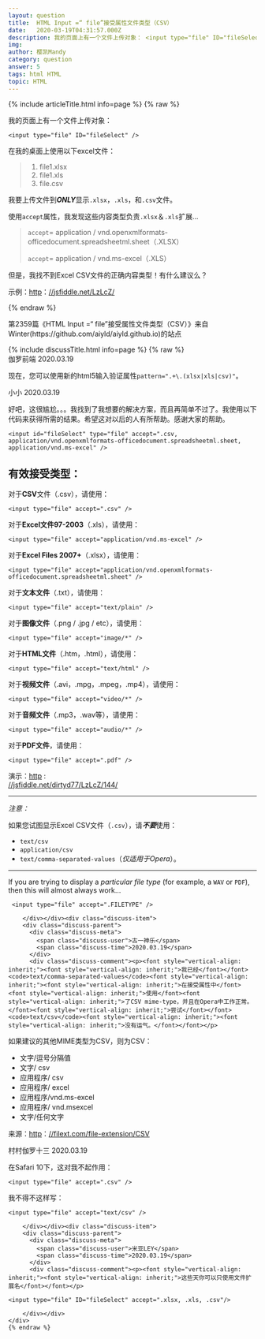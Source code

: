 ```yaml
---
layout: question
title:  HTML Input =“ file”接受属性文件类型（CSV）
date:   2020-03-19T04:31:57.000Z
description: 我的页面上有一个文件上传对象： <input type="file" ID="fileSelect" />在我的桌面上使用以下excel文件：...
img: 
author: 樱凯Mandy
category: question
answer: 5
tags: html HTML
topic: HTML
---
```

<div class="article-root">
  <div class="article">
    {% include articleTitle.html info=page %}
    {% raw %}
    <div class="article-content"><p><font style="vertical-align: inherit;"><font style="vertical-align: inherit;">我的页面上有一个文件上传对象： </font></font></p>

<pre><code>&lt;input type="file" ID="fileSelect" /&gt;
</code></pre>

<p><font style="vertical-align: inherit;"><font style="vertical-align: inherit;">在我的桌面上使用以下excel文件：</font></font></p>

<blockquote>
  <ol>
  <li><font style="vertical-align: inherit;"><font style="vertical-align: inherit;">file1.xlsx </font></font></li>
  <li><font style="vertical-align: inherit;"><font style="vertical-align: inherit;">file1.xls</font></font></li>
  <li><font style="vertical-align: inherit;"><font style="vertical-align: inherit;">file.csv</font></font></li>
  </ol>
</blockquote>

<p><font style="vertical-align: inherit;"><font style="vertical-align: inherit;">我要上传文件到</font></font><strong><em><font style="vertical-align: inherit;"><font style="vertical-align: inherit;">ONLY</font></font></em></strong><font style="vertical-align: inherit;"><font style="vertical-align: inherit;">显示</font></font><code>.xlsx</code><font style="vertical-align: inherit;"><font style="vertical-align: inherit;">，</font></font><code>.xls</code><font style="vertical-align: inherit;"><font style="vertical-align: inherit;">，和</font></font><code>.csv</code><font style="vertical-align: inherit;"><font style="vertical-align: inherit;">文件。</font></font></p>

<p><font style="vertical-align: inherit;"><font style="vertical-align: inherit;">使用</font></font><code>accept</code><font style="vertical-align: inherit;"><font style="vertical-align: inherit;">属性，我发现这些内容类型负责</font></font><code>.xlsx</code><font style="vertical-align: inherit;"><font style="vertical-align: inherit;">＆</font></font><code>.xls</code><font style="vertical-align: inherit;"><font style="vertical-align: inherit;">扩展...</font></font></p>

<blockquote>
  <p><code>accept</code><font style="vertical-align: inherit;"><font style="vertical-align: inherit;">= application / vnd.openxmlformats-officedocument.spreadsheetml.sheet（.XLSX）</font></font></p>
  
  <p><code>accept</code><font style="vertical-align: inherit;"><font style="vertical-align: inherit;">= application / vnd.ms-excel（.XLS）</font></font></p>
</blockquote>

<p><font style="vertical-align: inherit;"><font style="vertical-align: inherit;">但是，我找不到Excel CSV文件的正确内容类型！</font><font style="vertical-align: inherit;">有什么建议么？</font></font></p>

<p><font style="vertical-align: inherit;"><font style="vertical-align: inherit;">示例：</font><a href="http://jsfiddle.net/LzLcZ/" rel="noreferrer"><font style="vertical-align: inherit;">http</font></a><font style="vertical-align: inherit;">：</font></font><a href="http://jsfiddle.net/LzLcZ/" rel="noreferrer"><font style="vertical-align: inherit;"><font style="vertical-align: inherit;">//jsfiddle.net/LzLcZ/</font></font></a></p></div>
    {% endraw %}
  </div>
  <p class="winter_mark">第2359篇《HTML Input =“ file”接受属性文件类型（CSV）》来自Winter(https://github.com/aiyld/aiyld.github.io)的站点</p>
  <div class="discuss-wrapper">
    {% include discussTitle.html info=page %}
    {% raw %}
    <div class="discuss-list">
    <div class="discuss-item">
        <div class="discuss-parent">
          <div class="discuss-meta">
            <span class="discuss-user">伽罗前端</span>
            <span class="discuss-time">2020.03.19</span>
          </div>
          <div class="discuss-comment"><p><font style="vertical-align: inherit;"><font style="vertical-align: inherit;">现在，您可以使用新的html5输入验证属性</font></font><code>pattern=".+\.(xlsx|xls|csv)"</code><font style="vertical-align: inherit;"><font style="vertical-align: inherit;">。</font></font></p></div>
        </div></div><div class="discuss-item">
        <div class="discuss-parent">
          <div class="discuss-meta">
            <span class="discuss-user">小小</span>
            <span class="discuss-time">2020.03.19</span>
          </div>
          <div class="discuss-comment"><p><font style="vertical-align: inherit;"><font style="vertical-align: inherit;">好吧，这很尴尬。。。我找到了我想要的解决方案，而且再简单不过了。</font><font style="vertical-align: inherit;">我使用以下代码来获得所需的结果。</font><font style="vertical-align: inherit;">希望这对以后的人有所帮助。</font><font style="vertical-align: inherit;">感谢大家的帮助。</font></font></p>

<pre><code>&lt;input id="fileSelect" type="file" accept=".csv, application/vnd.openxmlformats-officedocument.spreadsheetml.sheet, application/vnd.ms-excel" /&gt;  
</code></pre>

<h2><font style="vertical-align: inherit;"><font style="vertical-align: inherit;">有效接受类型：</font></font></h2>

<p><font style="vertical-align: inherit;"><font style="vertical-align: inherit;">对于</font></font><strong><font style="vertical-align: inherit;"><font style="vertical-align: inherit;">CSV</font></font></strong><font style="vertical-align: inherit;"><font style="vertical-align: inherit;">文件（.csv），请使用：</font></font><br></p>

<pre><code>&lt;input type="file" accept=".csv" /&gt;
</code></pre>

<p><font style="vertical-align: inherit;"><font style="vertical-align: inherit;">对于</font></font><strong><font style="vertical-align: inherit;"><font style="vertical-align: inherit;">Excel文件97-2003</font></font></strong><font style="vertical-align: inherit;"><font style="vertical-align: inherit;">（.xls），请使用：</font></font><br></p>

<pre><code>&lt;input type="file" accept="application/vnd.ms-excel" /&gt;
</code></pre>

<p><font style="vertical-align: inherit;"><font style="vertical-align: inherit;">对于</font></font><strong><font style="vertical-align: inherit;"><font style="vertical-align: inherit;">Excel Files 2007+</font></font></strong><font style="vertical-align: inherit;"><font style="vertical-align: inherit;">（.xlsx），请使用：</font></font><br></p>

<pre><code>&lt;input type="file" accept="application/vnd.openxmlformats-officedocument.spreadsheetml.sheet" /&gt;
</code></pre>

<p><font style="vertical-align: inherit;"><font style="vertical-align: inherit;">对于</font></font><strong><font style="vertical-align: inherit;"><font style="vertical-align: inherit;">文本文件</font></font></strong><font style="vertical-align: inherit;"><font style="vertical-align: inherit;">（.txt），请使用：</font></font><br></p>

<pre><code>&lt;input type="file" accept="text/plain" /&gt;
</code></pre>

<p><font style="vertical-align: inherit;"><font style="vertical-align: inherit;">对于</font></font><strong><font style="vertical-align: inherit;"><font style="vertical-align: inherit;">图像文件</font></font></strong><font style="vertical-align: inherit;"><font style="vertical-align: inherit;">（.png / .jpg / etc），请使用：</font></font><br></p>

<pre><code>&lt;input type="file" accept="image/*" /&gt;
</code></pre>

<p><font style="vertical-align: inherit;"><font style="vertical-align: inherit;">对于</font></font><strong><font style="vertical-align: inherit;"><font style="vertical-align: inherit;">HTML文件</font></font></strong><font style="vertical-align: inherit;"><font style="vertical-align: inherit;">（.htm，.html），请使用：</font></font><br></p>

<pre><code>&lt;input type="file" accept="text/html" /&gt;
</code></pre>

<p><font style="vertical-align: inherit;"><font style="vertical-align: inherit;">对于</font></font><strong><font style="vertical-align: inherit;"><font style="vertical-align: inherit;">视频文件</font></font></strong><font style="vertical-align: inherit;"><font style="vertical-align: inherit;">（.avi，.mpg，.mpeg，.mp4），请使用：</font></font></p>

<pre><code>&lt;input type="file" accept="video/*" /&gt;
</code></pre>

<p><font style="vertical-align: inherit;"><font style="vertical-align: inherit;">对于</font></font><strong><font style="vertical-align: inherit;"><font style="vertical-align: inherit;">音频文件</font></font></strong><font style="vertical-align: inherit;"><font style="vertical-align: inherit;">（.mp3，.wav等），请使用：</font></font></p>

<pre><code>&lt;input type="file" accept="audio/*" /&gt;
</code></pre>

<p><font style="vertical-align: inherit;"><font style="vertical-align: inherit;">对于</font></font><strong><font style="vertical-align: inherit;"><font style="vertical-align: inherit;">PDF文件</font></font></strong><font style="vertical-align: inherit;"><font style="vertical-align: inherit;">，请使用：</font></font></p>

<pre><code>&lt;input type="file" accept=".pdf" /&gt; 
</code></pre>

<p><font style="vertical-align: inherit;"><font style="vertical-align: inherit;">演示：</font><a href="http://jsfiddle.net/dirtyd77/LzLcZ/144/" rel="noreferrer"><font style="vertical-align: inherit;">http</font></a><font style="vertical-align: inherit;"> : </font></font><br>
<a href="http://jsfiddle.net/dirtyd77/LzLcZ/144/" rel="noreferrer"><font style="vertical-align: inherit;"><font style="vertical-align: inherit;">//jsfiddle.net/dirtyd77/LzLcZ/144/</font></font></a></p>

<hr>

<p><em><font style="vertical-align: inherit;"><font style="vertical-align: inherit;">注意：</font></font></em> </p>

<p><font style="vertical-align: inherit;"><font style="vertical-align: inherit;">如果您试图显示Excel CSV文件（</font></font><code>.csv</code><font style="vertical-align: inherit;"><font style="vertical-align: inherit;">），请</font></font><strong><em><font style="vertical-align: inherit;"><font style="vertical-align: inherit;">不要</font></font></em></strong><font style="vertical-align: inherit;"><font style="vertical-align: inherit;">使用：</font></font></p>

<ul>
<li><code>text/csv</code></li>
<li><code>application/csv</code></li>
<li><code>text/comma-separated-values</code><font style="vertical-align: inherit;"><font style="vertical-align: inherit;">（</font></font><em><font style="vertical-align: inherit;"><font style="vertical-align: inherit;">仅适用于Opera</font></font></em><font style="vertical-align: inherit;"><font style="vertical-align: inherit;">）。</font></font></li>
</ul>

<hr>

<p>If you are trying to display a <em>particular file type</em> (for example, a <code>WAV</code> or <code>PDF</code>), then this will almost always work...</p>

<pre><code> &lt;input type="file" accept=".FILETYPE" /&gt;
</code></pre></div>
        </div></div><div class="discuss-item">
        <div class="discuss-parent">
          <div class="discuss-meta">
            <span class="discuss-user">古一神乐</span>
            <span class="discuss-time">2020.03.19</span>
          </div>
          <div class="discuss-comment"><p><font style="vertical-align: inherit;"><font style="vertical-align: inherit;">我已经</font></font><code>text/comma-separated-values</code><font style="vertical-align: inherit;"><font style="vertical-align: inherit;">在接受属性中</font><font style="vertical-align: inherit;">使用</font><font style="vertical-align: inherit;">了CSV mime-type，并且在Opera中工作正常。</font><font style="vertical-align: inherit;">尝试</font></font><code>text/csv</code><font style="vertical-align: inherit;"><font style="vertical-align: inherit;">没有运气。</font></font></p>

<p><font style="vertical-align: inherit;"><font style="vertical-align: inherit;">如果建议的其他MIME类型为CSV，则为CSV： </font></font></p>

<ul>
<li><font style="vertical-align: inherit;"><font style="vertical-align: inherit;">文字/逗号分隔值 </font></font></li>
<li><font style="vertical-align: inherit;"><font style="vertical-align: inherit;">文字/ csv</font></font></li>
<li><font style="vertical-align: inherit;"><font style="vertical-align: inherit;">应用程序/ csv</font></font></li>
<li><font style="vertical-align: inherit;"><font style="vertical-align: inherit;">应用程序/ excel </font></font></li>
<li><font style="vertical-align: inherit;"><font style="vertical-align: inherit;">应用程序/vnd.ms-excel </font></font></li>
<li><font style="vertical-align: inherit;"><font style="vertical-align: inherit;">应用程序/ vnd.msexcel</font></font></li>
<li><font style="vertical-align: inherit;"><font style="vertical-align: inherit;">文字/任何文字</font></font></li>
</ul>

<p><font style="vertical-align: inherit;"><font style="vertical-align: inherit;">来源：</font><a href="http://filext.com/file-extension/CSV" rel="noreferrer"><font style="vertical-align: inherit;">http</font></a><font style="vertical-align: inherit;">：</font></font><a href="http://filext.com/file-extension/CSV" rel="noreferrer"><font style="vertical-align: inherit;"><font style="vertical-align: inherit;">//filext.com/file-extension/CSV</font></font></a></p></div>
        </div></div><div class="discuss-item">
        <div class="discuss-parent">
          <div class="discuss-meta">
            <span class="discuss-user">村村伽罗十三</span>
            <span class="discuss-time">2020.03.19</span>
          </div>
          <div class="discuss-comment"><p><font style="vertical-align: inherit;"><font style="vertical-align: inherit;">在Safari 10下，这对我不起作用：</font></font></p>

<pre><code>&lt;input type="file" accept=".csv" /&gt;
</code></pre>

<p><font style="vertical-align: inherit;"><font style="vertical-align: inherit;">我不得不这样写：</font></font></p>

<pre><code>&lt;input type="file" accept="text/csv" /&gt;
</code></pre></div>
        </div></div><div class="discuss-item">
        <div class="discuss-parent">
          <div class="discuss-meta">
            <span class="discuss-user">米亚LEY</span>
            <span class="discuss-time">2020.03.19</span>
          </div>
          <div class="discuss-comment"><p><font style="vertical-align: inherit;"><font style="vertical-align: inherit;">这些天你可以只使用文件扩展名</font></font></p>

<pre><code>&lt;input type="file" ID="fileSelect" accept=".xlsx, .xls, .csv"/&gt;
</code></pre></div>
        </div></div>
    </div>
    {% endraw %}
  </div>
<div>
